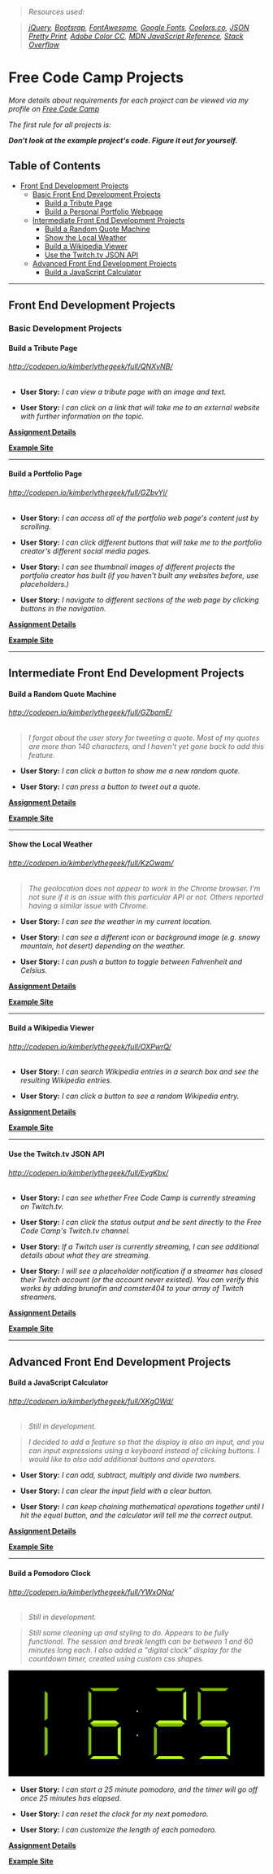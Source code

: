 > _Resources used:_

> _[jQuery](https://jquery.com/), [Bootsrap](http://getbootstrap.com/), [FontAwesome](http://fontawesome.io/icons/), [Google Fonts](https://www.google.com/fonts), [Coolors.co](https://coolors.co/), [JSON Pretty Print](http://jsonprettyprint.net/), [Adobe Color CC](https://color.adobe.com/create/color-wheel/), [MDN JavaScript Reference](https://developer.mozilla.org/en-US/docs/Web/JavaScript/Reference), [Stack Overflow](https://stackoverflow.com/)_


# Free Code Camp Projects

_More details about requirements for each project can be viewed via my profile on [Free Code Camp](https://www.freecodecamp.com/kimberlythegeek)_

_The first rule for all projects is:_

___Don't look at the example project's code. Figure it out for yourself.___

## Table of Contents
 - [Front End Development Projects](#front-end-development-projects)
   - [Basic Front End Development Projects](#basic-front-end-development-projects)
     - [Build a Tribute Page](#build-a-tribute-page)
     - [Build a Personal Portfolio Webpage](#build-a-portfolio-page)
   - [Intermediate Front End Development Projects](#intermediate-front-end-development-projects)
     - [Build a Random Quote Machine](#build-a-random-quote-machine)
     - [Show the Local Weather](#show-the-local-weather)
     - [Build a Wikipedia Viewer](#build-a-wikipedia-viewer)
     - [Use the Twitch.tv JSON API](#use-the-twitchtv-json-api)
   - [Advanced Front End Development Projects](#advanced-front-end-development-projects)
     - [Build a JavaScript Calculator](#build-a-javascript-calculator)

 ____

## Front End Development Projects

### Basic Development Projects

#### Build a Tribute Page

###### _http://codepen.io/kimberlythegeek/full/QNXvNB/_

  - __User Story:__ _I can view a tribute page with an image and text._

  - __User Story:__ _I can click on a link that will take me to an external website with further information on the topic._


  __[Assignment Details](https://www.freecodecamp.com/challenges/build-a-tribute-page)__


  __[Example Site](https://codepen.io/FreeCodeCamp/full/NNvBQW/)__

___

#### Build a Portfolio Page

###### _http://codepen.io/kimberlythegeek/full/GZbvYj/_

  - __User Story:__ _I can access all of the portfolio web page's content just by scrolling._

  - __User Story:__ _I can click different buttons that will take me to the portfolio creator's different social media pages._

  - __User Story:__ _I can see thumbnail images of different projects the portfolio creator has built (if you haven't built any websites before, use placeholders.)_

  - __User Story:__ _I navigate to different sections of the web page by clicking buttons in the navigation._


  __[Assignment Details]()__


  __[Example Site]()__

___

## Intermediate Front End Development Projects

#### Build a Random Quote Machine

###### http://codepen.io/kimberlythegeek/full/GZbamE/

  > _I forgot about the user story for tweeting a quote. Most of my quotes are more than 140 characters, and I haven't yet gone back to add this feature._

  - __User Story:__ _I can click a button to show me a new random quote._

  - __User Story:__ _I can press a button to tweet out a quote._


  __[Assignment Details](https://www.freecodecamp.com/challenges/build-a-random-quote-machine)__


  __[Example Site](https://codepen.io/FreeCodeCamp/full/ONjoLe/)__

___

#### Show the Local Weather

###### _http://codepen.io/kimberlythegeek/full/KzOwam/_

  > _The geolocation does not appear to work in the Chrome browser. I'm not sure if it is an issue with this particular API or not. Others reported having a similar issue with Chrome._

  - __User Story:__ _I can see the weather in my current location._

  - __User Story:__ _I can see a different icon or background image (e.g. snowy mountain, hot desert) depending on the weather._

  - __User Story:__ _I can push a button to toggle between Fahrenheit and Celsius._


  __[Assignment Details](https://www.freecodecamp.com/challenges/show-the-local-weather)__


  __[Example Site](http://codepen.io/FreeCodeCamp/full/bELRjV)__

  ___

#### Build a Wikipedia Viewer

###### _http://codepen.io/kimberlythegeek/full/OXPwrQ/_

  - __User Story:__ _I can search Wikipedia entries in a search box and see the resulting Wikipedia entries._

  - __User Story:__ _I can click a button to see a random Wikipedia entry._


  __[Assignment Details](https://www.freecodecamp.com/challenges/build-a-wikipedia-viewer)__


  __[Example Site](https://codepen.io/FreeCodeCamp/full/wGqEga/)__

___

#### Use the Twitch.tv JSON API

###### _http://codepen.io/kimberlythegeek/full/EygKbx/_

  - __User Story:__ _I can see whether Free Code Camp is currently streaming on Twitch.tv._

  - __User Story:__ _I can click the status output and be sent directly to the Free Code Camp's Twitch.tv channel._

  - __User Story:__ _If a Twitch user is currently streaming, I can see additional details about what they are streaming._

  - __User Story:__ _I will see a placeholder notification if a streamer has closed their Twitch account (or the account never existed). You can verify this works by adding brunofin and comster404 to your array of Twitch streamers._


__[Assignment Details](https://www.freecodecamp.com/challenges/use-the-twitchtv-json-api)__


__[Example Site](https://codepen.io/FreeCodeCamp/full/Myvqmo/)__

___

## Advanced Front End Development Projects

#### Build a JavaScript Calculator

###### _http://codepen.io/kimberlythegeek/full/XKgOWd/_

> _Still in development._

> _I decided to add a feature so that the display is also an input, and you can input expressions using a keyboard instead of clicking buttons. I would like to also add additional buttons and operators._

- __User Story:__ _I can add, subtract, multiply and divide two numbers._

- __User Story:__ _I can clear the input field with a clear button._

- __User Story:__ _I can keep chaining mathematical operations together until I hit the equal button, and the calculator will tell me the correct output._


__[Assignment Details](https://www.freecodecamp.com/challenges/build-a-javascript-calculator)__


__[Example Site](https://codepen.io/FreeCodeCamp/full/PNKdjo/)__

____

#### Build a Pomodoro Clock

###### http://codepen.io/kimberlythegeek/full/YWxONq/

> _Still in development._

> _Still some cleaning up and styling to do. Appears to be fully functional. The session and break length can be between 1 and 60 minutes long each. I also added a "digital clock" display for the countdown timer, created using custom css shapes._

![alt tag](https://raw.githubusercontent.com/kimberlythegeek/FreeCodeCamp/master/screenshots/clock.png)

- __User Story:__ _I can start a 25 minute pomodoro, and the timer will go off once 25 minutes has elapsed._

- __User Story:__ _I can reset the clock for my next pomodoro._

- __User Story:__ _I can customize the length of each pomodoro._


__[Assignment Details](https://www.freecodecamp.com/challenges/build-a-pomodoro-clock)__


__[Example Site](https://codepen.io/FreeCodeCamp/full/aNyxXR/)__
